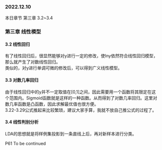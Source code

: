 ### 2022.12.10
本日章节 第三章 3.2~3.4

### 第三章 线性模型  
#### 3.2 线性回归
有了线性回归后，很显然能够对y进行一定的修改，使lny依然符合线性回归模型，那么就产生了对数线性回归。  
类似的，对y进行单调可微的修改后，可以得到广义线性模型。  

#### 3.3 对数几率回归  
由于线性回归中的y并不一定取值在[0,1]之间，因此需要用一个函数将其限定在这个范围内。Sigmoid函数就是这样的一种函数。从而得到了对数几率回归。这里对数几率函数是凸函数，因此求解最优值也很方便。  
3.22-3.29公式推起来比较繁琐，建议大家手算，我就不放自己推公式的过程了。  

#### 3.4 线性判别分析  
LDA的思想就是将样例集投影到一条直线上后，再对新样本进行分类。

P61 To be continued